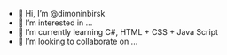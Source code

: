 - 👋 Hi, I’m @dimoninbirsk
- 👀 I’m interested in ...
- 🌱 I’m currently learning C#, HTML + CSS + Java Script
- 💞️ I’m looking to collaborate on ...

<!---
dimoninbirsk/dimoninbirsk is a ✨ special ✨ repository because its `README.md` (this file) appears on your GitHub profile.
You can click the Preview link to take a look at your changes.
--->
